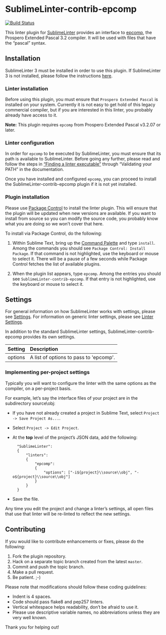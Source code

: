 SublimeLinter-contrib-epcomp
================================

[![Build Status](https://travis-ci.org/SublimeLinter/SublimeLinter-contrib-epcomp.svg?branch=master)](https://travis-ci.org/SublimeLinter/SublimeLinter-contrib-epcomp)

This linter plugin for [SublimeLinter][docs] provides an interface to [epcomp](https://web.archive.org/web/20050305055139/http://www.prosperosoftware.com/e32iw.html), the Prospero Extended Pascal 3.2 compiler. It will be used with files that have the “pascal” syntax.

## Installation
SublimeLinter 3 must be installed in order to use this plugin. If SublimeLinter 3 is not installed, please follow the instructions [here][installation].

### Linter installation
Before using this plugin, you must ensure that `Prospero Extended Pascal` is installed on your system. Currently it is not easy to get hold of this legacy commercial compiler, but if you are interested in this linter, you probably already have access to it.


**Note:** This plugin requires `epcomp` from Prospero Extended Pascal v3.2.07 or later.

### Linter configuration
In order for `epcomp` to be executed by SublimeLinter, you must ensure that its path is available to SublimeLinter. Before going any further, please read and follow the steps in [“Finding a linter executable”](http://sublimelinter.readthedocs.org/en/latest/troubleshooting.html#finding-a-linter-executable) through “Validating your PATH” in the documentation.

Once you have installed and configured `epcomp`, you can proceed to install the SublimeLinter-contrib-epcomp plugin if it is not yet installed.

### Plugin installation
Please use [Package Control][pc] to install the linter plugin. This will ensure that the plugin will be updated when new versions are available. If you want to install from source so you can modify the source code, you probably know what you are doing so we won’t cover that here.

To install via Package Control, do the following:

1. Within Sublime Text, bring up the [Command Palette][cmd] and type `install`. Among the commands you should see `Package Control: Install Package`. If that command is not highlighted, use the keyboard or mouse to select it. There will be a pause of a few seconds while Package Control fetches the list of available plugins.

1. When the plugin list appears, type `epcomp`. Among the entries you should see `SublimeLinter-contrib-epcomp`. If that entry is not highlighted, use the keyboard or mouse to select it.

## Settings
For general information on how SublimeLinter works with settings, please see [Settings][settings]. For information on generic linter settings, please see [Linter Settings][linter-settings].

In addition to the standard SublimeLinter settings, SublimeLinter-contrib-epcomp provides its own settings.

|Setting|Description|
|:------|:----------|
|options|A list of options to pass to 'epcomp'.|

### Implementing per-project settings
Typically you will want to configure the linter with the same options as the compiler, on a per-project basis.

For example, let’s say the interface files of your project are in the subdirectory source\obj:

* If you have not already created a project in Sublime Text, select `Project -> Save Project As...`.

* Select `Project -> Edit Project`.

* At the **top** level of the project’s JSON data, add the following:

        "SublimeLinter":
        {
            "linters":
            {
                "epcomp":
                {
                    "options": ["-i${project}\\source\\obj", "-o${project}\\source\\obj"]
                }
            }
        }

* Save the file.

Any time you edit the project and change a linter’s settings, all open files that use that linter will be re-linted to reflect the new settings.

## Contributing
If you would like to contribute enhancements or fixes, please do the following:

1. Fork the plugin repository.
1. Hack on a separate topic branch created from the latest `master`.
1. Commit and push the topic branch.
1. Make a pull request.
1. Be patient.  ;-)

Please note that modifications should follow these coding guidelines:

- Indent is 4 spaces.
- Code should pass flake8 and pep257 linters.
- Vertical whitespace helps readability, don’t be afraid to use it.
- Please use descriptive variable names, no abbreviations unless they are very well known.

Thank you for helping out!

[docs]: http://sublimelinter.readthedocs.org
[installation]: http://sublimelinter.readthedocs.org/en/latest/installation.html
[locating-executables]: http://sublimelinter.readthedocs.org/en/latest/usage.html#how-linter-executables-are-located
[pc]: https://sublime.wbond.net/installation
[cmd]: http://docs.sublimetext.info/en/sublime-text-3/extensibility/command_palette.html
[settings]: http://sublimelinter.readthedocs.org/en/latest/settings.html
[linter-settings]: http://sublimelinter.readthedocs.org/en/latest/linter_settings.html
[inline-settings]: http://sublimelinter.readthedocs.org/en/latest/settings.html#inline-settings

